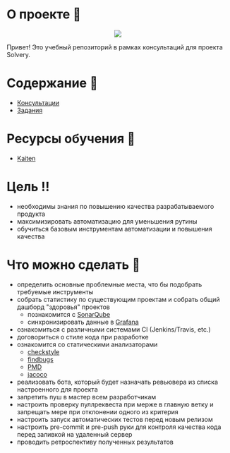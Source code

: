 # О проекте 📖

<p align="center">
<img src="https://images.unsplash.com/photo-1484417894907-623942c8ee29?ixid=MnwxMjA3fDB8MHxwaG90by1wYWdlfHx8fGVufDB8fHx8&ixlib=rb-1.2.1&auto=format&fit=crop&w=2689&q=80&auto=format&fit=crop&w=2772"/>
</p>

Привет! Это учебный репозиторий в рамках консультаций для проекта Solvery.

# Содержание 📜

- [Консультации](doc/meetups/README.md)
- [Задания](doc/tasks/README.md)

# Ресурсы обучения 📝

- [Kaiten](https://fedyukova-ms.kaiten.io/space/33523)

# Цель ‼️

- необходимы знания по повышению качества разрабатываемого продукта
- максимизировать автоматизацию для уменьшения рутины
- обучиться базовым инструментам автоматизации и повышения качества

# Что можно сделать 🔑

- определить основные проблемные места, что бы подобрать требуемые инструменты
- собрать статистику по существующим проектам и собрать общий дашборд "здоровья" проектов
    - познакомится с [SonarQube](https://www.sonarqube.org)
    - синхронизировать данные в [Grafana](https://grafana.com)
- ознакомиться с различными системами CI (Jenkins/Travis, etc.)
- договориться о стиле кода при разработке
- ознакомится со статическими анализаторами
    - [checkstyle](https://checkstyle.sourceforge.io)
    - [findbugs](http://findbugs.sourceforge.net)
    - [PMD](https://pmd.github.io)
    - [jacoco](https://github.com/jacoco/jacoco)
- реализовать бота, который будет назначать ревьювера из списка настроенного для проекта
- запретить пуш в мастер всем разработчикам
- настроить проверку пуллреквеста при мерже в главную ветку и запрещать мере при отклонении одного из критерия
- настроить запуск автоматических тестов перед новым релизом
- настроить pre-commit и pre-push руки для контроля качества кода перед заливкой на удаленный сервер
- проводить ретроспективу полученных результатов